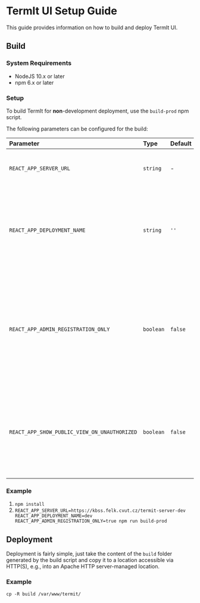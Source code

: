 # TermIt UI Setup Guide

This guide provides information on how to build and deploy TermIt UI.

## Build

### System Requirements

* NodeJS 10.x or later
* npm 6.x or later

### Setup

To build TermIt for **non**-development deployment, use the `build-prod` npm script.

The following parameters can be configured for the build:

| Parameter | Type | Default | Description |
| :-------- | :--- | :------ | :---------- |
| `REACT_APP_SERVER_URL` | `string` | - | Specifies the URL where the TermIt backend is running |
| `REACT_APP_DEPLOYMENT_NAME` | `string` | `''` | Is used to disambiguate cookies and items in the local storage in case the client accesses multiple TermIt instances
| `REACT_APP_ADMIN_REGISTRATION_ONLY` | `boolean` | `false` | Configures whether the login page should contain a link to registration or not. If the parameter is true, only administrators can add new users and there is no registration link |
| `REACT_APP_SHOW_PUBLIC_VIEW_ON_UNAUTHORIZED` | `boolean` | `false` | Configures whether the application should show the public view dashboard if the user is not logged in. By default, the login screen is shown.| 

### Example

1. `npm install`
2. `REACT_APP_SERVER_URL=https://kbss.felk.cvut.cz/termit-server-dev REACT_APP_DEPLOYMENT_NAME=dev REACT_APP_ADMIN_REGISTRATION_ONLY=true npm run build-prod`

## Deployment

Deployment is fairly simple, just take the content of the `build` folder generated by the build script
and copy it to a location accessible via HTTP(S), e.g., into an Apache HTTP server-managed location.

### Example

`cp -R build /var/www/termit/`



